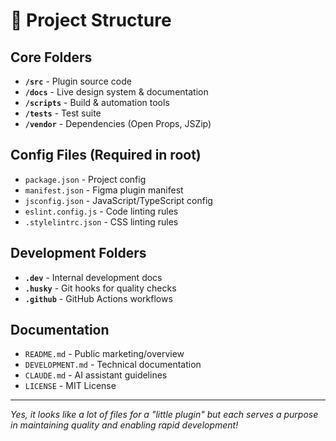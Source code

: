 # 📁 Project Structure

## Core Folders
- **`/src`** - Plugin source code
- **`/docs`** - Live design system & documentation
- **`/scripts`** - Build & automation tools
- **`/tests`** - Test suite
- **`/vendor`** - Dependencies (Open Props, JSZip)

## Config Files (Required in root)
- `package.json` - Project config
- `manifest.json` - Figma plugin manifest
- `jsconfig.json` - JavaScript/TypeScript config
- `eslint.config.js` - Code linting rules
- `.stylelintrc.json` - CSS linting rules

## Development Folders
- **`.dev`** - Internal development docs
- **`.husky`** - Git hooks for quality checks
- **`.github`** - GitHub Actions workflows

## Documentation
- `README.md` - Public marketing/overview
- `DEVELOPMENT.md` - Technical documentation
- `CLAUDE.md` - AI assistant guidelines
- `LICENSE` - MIT License

---
*Yes, it looks like a lot of files for a "little plugin" but each serves a purpose in maintaining quality and enabling rapid development!*